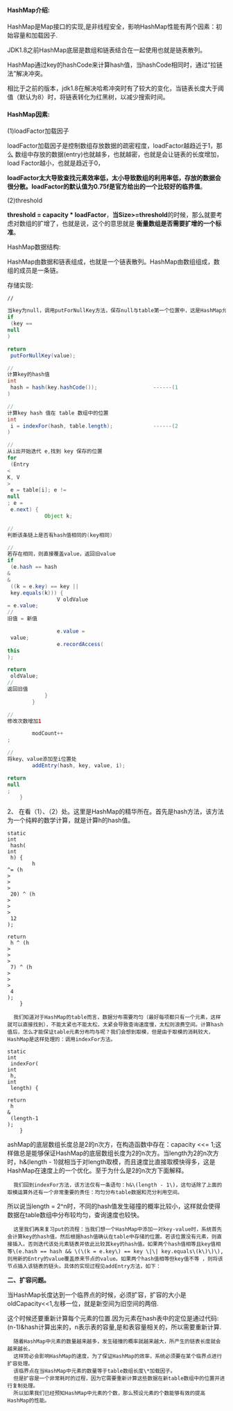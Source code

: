 #### HashMap介绍:

HashMap是Map接口的实现,是非线程安全，影响HashMap性能有两个因素：初始容量和加载因子.

JDK1.8之前HashMap底层是数组和链表结合在一起使用也就是链表散列。

HashMap通过key的hashCode来计算hash值，当hashCode相同时，通过“拉链法”解决冲突。

相比于之前的版本，jdk1.8在解决哈希冲突时有了较大的变化，当链表长度大于阈值（默认为8）时，将链表转化为红黑树，以减少搜索时间。

#### HashMap因素:

\(1\)loadFactor加载因子

loadFactor加载因子是控制数组存放数据的疏密程度，loadFactor越趋近于1，那么 数组中存放的数据\(entry\)也就越多，也就越密，也就是会让链表的长度增加，load Factor越小，也就是趋近于0，

**loadFactor太大导致查找元素效率低，太小导致数组的利用率低，存放的数据会很分散。loadFactor的默认值为0.75f是官方给出的一个比较好的临界值**。

\(2\)threshold

**threshold = capacity \* loadFactor**，**当Size&gt;=threshold**的时候，那么就要考虑对数组的扩增了，也就是说，这个的意思就是 **衡量数组是否需要扩增的一个标准**。

HashMap数据结构:

HashMap由数据和链表组成，也就是一个链表散列。HashMap由数组组成，数组的成员是一条链。

存储实现:

```
//
```

```java
当key为null，调用putForNullKey方法，保存null与table第一个位置中，这是HashMap允许为null的原因
if
 (key == 
null
)

return
 putForNullKey(value);

//
计算key的hash值
int
 hash = hash(key.hashCode());                  ------(1
)

//
计算key hash 值在 table 数组中的位置
int
 i = indexFor(hash, table.length);             ------(2
)

//
从i出开始迭代 e,找到 key 保存的位置
for
 (Entry
<
K, V
>
 e = table[i]; e != 
null
; e =
 e.next) {
            Object k;

//
判断该条链上是否有hash值相同的(key相同)

//
若存在相同，则直接覆盖value，返回旧value
if
 (e.hash == hash 
&
&
 ((k = e.key) == key ||
 key.equals(k))) {
                V oldValue 
= e.value;    
//
旧值 = 新值

                e.value =
 value;
                e.recordAccess(
this
);

return
 oldValue;     
//
返回旧值
            }
        }

//
修改次数增加1

        modCount++
;

//
将key、value添加至i位置处
        addEntry(hash, key, value, i);

return
null
;
    }
```

2、 在看（1）、（2）处。这里是HashMap的精华所在。首先是hash方法，该方法为一个纯粹的数学计算，就是计算h的hash值。

```
static
int
 hash(
int
 h) {
        h 
^= (h 
>
>
>
 20) ^ (h 
>
>
>
 12
);

return
 h ^ (h 
>
>
>
 7) ^ (h 
>
>
>
 4
);
    }
```

```
  我们知道对于HashMap的table而言，数据分布需要均匀（最好每项都只有一个元素，这样就可以直接找到），不能太紧也不能太松，太紧会导致查询速度慢，太松则浪费空间。计算hash值后，怎么才能保证table元素分布均与呢？我们会想到取模，但是由于取模的消耗较大，HashMap是这样处理的：调用indexFor方法。
```

```
static
int
 indexFor(
int
 h, 
int
 length) {

return
 h 
&
 (length-1
);
    }
```

ashMap的底层数组长度总是2的n次方，在构造函数中存在：capacity &lt;&lt;= 1;这样做总是能够保证HashMap的底层数组长度为2的n次方。当length为2的n次方时，h&\(length - 1\)就相当于对length取模，而且速度比直接取模快得多，这是HashMap在速度上的一个优化。至于为什么是2的n次方下面解释。

```
  我们回到indexFor方法，该方法仅有一条语句：h&\(length - 1\)，这句话除了上面的取模运算外还有一个非常重要的责任：均匀分布table数据和充分利用空间。
```

所以说当length = 2^n时，不同的hash值发生碰撞的概率比较小，这样就会使得数据在table数组中分布较均匀，查询速度也较快。

```
  这里我们再来复习put的流程：当我们想一个HashMap中添加一对key-value时，系统首先会计算key的hash值，然后根据hash值确认在table中存储的位置。若该位置没有元素，则直接插入。否则迭代该处元素链表并依此比较其key的hash值。如果两个hash值相等且key值相等\(e.hash == hash && \(\(k = e.key\) == key \|\| key.equals\(k\)\)\),则用新的Entry的value覆盖原来节点的value。如果两个hash值相等但key值不等 ，则将该节点插入该链表的链头。具体的实现过程见addEntry方法，如下：
```

**二、扩容问题。**

当HashMap长度达到一个临界点的时候，必须扩容，扩容的大小是oldCapacity&lt;&lt;1,左移一位，就是新空间为旧空间的两倍.

这个时候还要重新计算每个元素的位置.因为元素在hash表中的定位是通过代码: \(n-1\)&hash计算出来的，n表示表的容量,是和表容量相关的，所以需要重新计算.

```
  随着HashMap中元素的数量越来越多，发生碰撞的概率就越来越大，所产生的链表长度就会越来越长，
  这样势必会影响HashMap的速度，为了保证HashMap的效率，系统必须要在某个临界点进行扩容处理。
  该临界点在当HashMap中元素的数量等于table数组长度\*加载因子。
  但是扩容是一个非常耗时的过程，因为它需要重新计算这些数据在新table数组中的位置并进行复制处理。
  所以如果我们已经预知HashMap中元素的个数，那么预设元素的个数能够有效的提高HashMap的性能。
```




